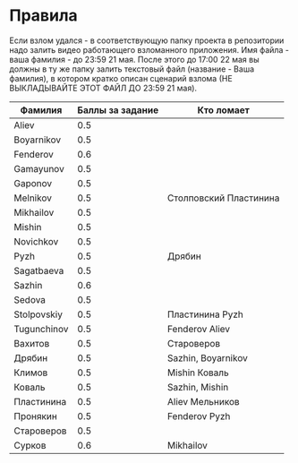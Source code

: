# Правила
Если взлом удался - в соответствующую папку проекта в репозитории надо залить видео работающего взломанного приложения. Имя файла - ваша фамилия - до 23:59 21 мая. 
После этого до 17:00 22 мая вы должны в ту же папку залить текстовый файл (название - Ваша фамилия), в котором кратко описан сценарий взлома (НЕ ВЫКЛАДЫВАЙТЕ ЭТОТ ФАЙЛ ДО 23:59 21 мая). 

| Фамилия | Баллы за задание | Кто ломает |
| ------- | -------- | ------| 
| Aliev | 0.5 | | 
| Boyarnikov | 0.5 | |
| Fenderov | 0.6 | |
| Gamayunov | 0.5 | |
| Gaponov | 0.5 | |
| Melnikov | 0.5 | Столповский Пластинина |
| Mikhailov | 0.5 | |
| Mishin | 0.5 | |
| Novichkov | 0.5 | |
| Pyzh | 0.5 | Дрябин |
| Sagatbaeva | 0.5 | |
| Sazhin | 0.6 | |
| Sedova | 0.5 | |
| Stolpovskiy | 0.5 | Пластинина Pyzh |
| Tugunchinov | 0.5 | Fenderov Aliev |
| Вахитов | 0.5 | Староверов |
| Дрябин | 0.5 | Sazhin, Boyarnikov |
| Климов | 0.5 | Mishin Коваль |
| Коваль | 0.5 | Sazhin, Mishin |
| Пластинина | 0.5 | Aliev Мельников |
| Пронякин | 0.5 | Fenderov Pyzh |
| Староверов | 0.5 | |
| Сурков | 0.6 | Mikhailov |
